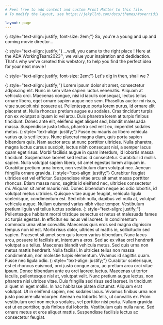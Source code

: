 ```yaml
---
# Feel free to add content and custom Front Matter to this file.
# To modify the layout, see https://jekyllrb.com/docs/themes/#overriding-theme-defaults

layout: page
---
```

{: style="text-align: justify; font-size: 2em;"}
So, you're a young and up and coming movie director...

{: style="text-align: justify;"}
...well, you came to the right place ! Here at the ADA WorkingTeam2023™, we value your inspiration and dedidaction. That's why we've created this webstory, to help you find the perfect idea for your next movie !

{: style="text-align: justify; font-size: 2em;"}
Let's dig in then, shall we ?

{: style="text-align: justify;"}
Lorem ipsum dolor sit amet, consectetur adipiscing elit. Nunc in sem vitae sapien luctus venenatis. Aliquam at vehicula orci. Maecenas congue, nisi id iaculis consequat, lectus tellus ornare libero, eget ornare sapien augue nec sem. Phasellus auctor mi risus, vitae suscipit nisi posuere at. Pellentesque porta lorem purus, id ornare elit placerat et. Nulla rhoncus pretium augue eu sodales. Cras tincidunt turpis non ex volutpat aliquam id vel arcu. Duis pharetra lorem at turpis finibus tincidunt. Donec ante elit, eleifend eget aliquet sed, blandit malesuada massa. Suspendisse justo tellus, pharetra sed velit eu, imperdiet sodales metus.
{: style="text-align: justify;"}
Fusce eu mauris ac libero vehicula varius quis sed lectus. Nunc placerat magna diam, quis porta sapien bibendum quis. Nam auctor arcu at nunc porttitor ultricies. Nulla pharetra, magna luctus cursus suscipit, lectus nibh consequat nisl, a semper lacus quam eget risus. Morbi facilisis augue in quam interdum, id lobortis massa tincidunt. Suspendisse laoreet sed lectus id consectetur. Curabitur id mollis sapien. Nulla volutpat sapien libero, sit amet egestas lorem aliquam in. Curabitur pretium urna lorem, non vestibulum diam volutpat nec. Aenean fringilla ornare gravida.
{: style="text-align: justify;"}
Curabitur feugiat ultricies est vel efficitur. Suspendisse vitae arcu sit amet massa porttitor rhoncus. Etiam massa nunc, sagittis id eleifend nec, ultricies consectetur mi. Aliquam sit amet mauris nisl. Donec bibendum neque ac odio lobortis, id volutpat metus ultricies. Quisque vitae augue feugiat, vehicula ligula scelerisque, condimentum est. Sed nibh nulla, dapibus vel nulla at, volutpat vehicula augue. Nullam euismod varius nibh vitae tempor. Vestibulum pretium ligula vel tellus luctus sodales.
{: style="text-align: justify;"}
Pellentesque habitant morbi tristique senectus et netus et malesuada fames ac turpis egestas. In efficitur eu lacus vel laoreet. In condimentum commodo urna vitae convallis. Maecenas quis eros sed magna dignissim tempus non id est. Morbi risus dolor, ultrices ut mattis in, sollicitudin sed sapien. Praesent sit amet sem quis lorem varius bibendum. Nunc lacus arcu, posuere id facilisis at, interdum a eros. Sed ac ex vitae orci hendrerit volutpat a a tellus. Maecenas blandit vehicula metus. Sed quis urna non metus mattis hendrerit. Nulla facilisi. In ultricies tellus non massa condimentum, non molestie turpis elementum. Vivamus id sagittis quam. Fusce nec ligula odio.
{: style="text-align: justify;"}
Curabitur scelerisque, est et rhoncus euismod, orci justo congue arcu, ac pretium arcu orci vitae ipsum. Donec bibendum ante eu orci laoreet luctus. Maecenas ut tortor iaculis, pellentesque nisl at, volutpat velit. Nunc pretium augue lectus, non pharetra nisi ultrices vitae. Duis fringilla sed risus sed laoreet. In tincidunt aliquet mi eget mollis. In hac habitasse platea dictumst. Aliquam erat volutpat. Ut in eleifend sapien, nec sodales lacus. Vivamus finibus urna non justo posuere ullamcorper. Aenean eu lobortis felis, ut convallis ex. Proin vestibulum orci non metus sodales, vel porttitor nisi porta. Nullam gravida est ut ex porttitor, quis finibus dui lobortis. Vestibulum quis nulla nunc. Sed ornare metus et eros aliquet mattis. Suspendisse facilisis lectus ac consectetur feugiat.

